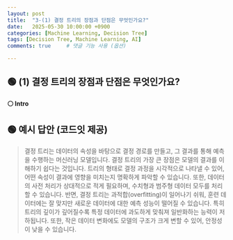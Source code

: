 ```yaml
---
layout: post
title:  "3-(1) 결정 트리의 장점과 단점은 무엇인가요?"
date:   2025-05-30 10:00:00 +0900
categories: [Machine Learning, Decision Tree]
tags: [Decision Tree, Machine Learning, AI]
comments: true     # 댓글 기능 사용 (옵션)

---
```


## 🟢 (1) 결정 트리의 장점과 단점은 무엇인가요?

#### ⚪ Intro


## 🟢 예시 답안 (코드잇 제공)
> 결정 트리는 데이터의 속성을 바탕으로 결정 경로를 만들고, 그 결과를 통해 예측을 수행하는 머신러닝 모델입니다. 
결정 트리의 가장 큰 장점은 모델의 결과를 이해하기 쉽다는 것입니다. 트리의 형태로 결정 과정을 시각적으로 나타낼 수 있어, 어떤 속성이 결과에 영향을 미치는지 명확하게 파악할 수 있습니다. 또한, 데이터의 사전 처리가 상대적으로 적게 필요하며, 수치형과 범주형 데이터 모두를 처리할 수 있습니다. 
반면, 결정 트리는 과적합(overfitting)이 일어나기 쉬워, 훈련 데이터에는 잘 맞지만 새로운 데이터에 대한 예측 성능이 떨어질 수 있습니다. 특히 트리의 깊이가 깊어질수록 특정 데이터에 과도하게 맞춰져 일반화하는 능력이 저하됩니다. 또한, 작은 데이터 변화에도 모델의 구조가 크게 변할 수 있어, 안정성이 낮을 수 있습니다.